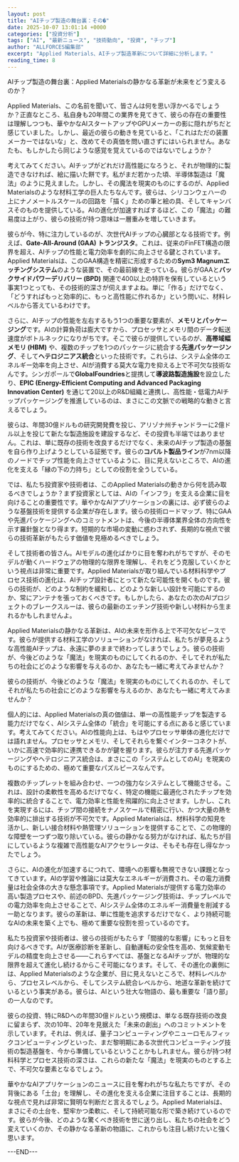 ```yaml
---
layout: post
title: "AIチップ製造の舞台裏：その�"
date: 2025-10-07 13:01:14 +0000
categories: ["投資分析"]
tags: ["AI", "最新ニュース", "技術動向", "投資", "チップ"]
author: "ALLFORCES編集部"
excerpt: "Applied Materials、AIチップ製造革新について詳細に分析します。"
reading_time: 8
---
```


AIチップ製造の舞台裏：Applied Materialsの静かなる革新が未来をどう変えるのか？

Applied Materials、この名前を聞いて、皆さんは何を思い浮かべるでしょうか？正直なところ、私自身も20年間この業界を見てきて、彼らの存在の重要性は理解しつつも、華やかなAIスタートアップやGPUメーカーの影に隠れがちだと感じていました。しかし、最近の彼らの動きを見ていると、「これはただの装置メーカーではないな」と、改めてその真価を問い直さずにはいられません。あなたも、もしかしたら同じような感覚を覚えているのではないでしょうか？

考えてみてください。AIチップがどれだけ高性能になろうと、それが物理的に製造できなければ、絵に描いた餅です。私がまだ若かった頃、半導体製造は「魔法」のように見えました。しかし、その魔法を現実のものにするのが、Applied Materialsのような材料工学の巨人たちなんです。彼らは、シリコンウェハーの上にナノメートルスケールの回路を「描く」ための筆と絵の具、そしてキャンバスそのものを提供している。AIの進化が加速すればするほど、この「魔法」の難易度は上がり、彼らの技術が持つ意味は一層重みを増していきます。

彼らが今、特に注力しているのが、次世代AIチップの心臓部となる技術です。例えば、**Gate-All-Around (GAA) トランジスタ**。これは、従来のFinFET構造の限界を超え、AIチップの性能と電力効率を劇的に向上させる鍵とされています。Applied Materialsは、このGAA構造を精密に形成するための**Sym3 Magnumエッチングシステム**のような装置で、その最前線を走っている。彼らがGAAと**バックサイドパワーデリバリー (BPD)** 関連で400以上の特許を保有しているという事実1つとっても、その技術的深さが伺えますよね。単に「作る」だけでなく、「どうすればもっと効率的に、もっと高性能に作れるか」という問いに、材料レベルから答えているわけです。

さらに、AIチップの性能を左右するもう1つの重要な要素が、**メモリとパッケージング**です。AIの計算負荷は膨大ですから、プロセッサとメモリ間のデータ転送速度がボトルネックになりがちです。そこで彼らが提供しているのが、**高帯域幅メモリ (HBM)** や、複数のチップを1つのパッケージに統合する**先進パッケージング**、そして**ヘテロジニアス統合**といった技術です。これらは、システム全体のエネルギー効率を向上させ、AIが消費する莫大な電力を抑える上で不可欠な技術なんです。シンガポールで**GlobalFoundries**と提携して**導波路製造施設**を設立したり、**EPIC (Energy-Efficient Computing and Advanced Packaging Innovation Center)** を通じて20以上のR&D組織と連携し、高性能・低電力AIチップパッケージングを推進しているのは、まさにこの文脈での戦略的な動きと言えるでしょう。

彼らは、年間30億ドルもの研究開発費を投じ、アリゾナ州チャンドラーに2億ドル以上を投じて新たな製造施設を建設するなど、その投資も半端ではありません。これは、単に既存の技術を改良するだけでなく、未来のAIチップ製造の基盤を自ら作り上げようとしている証拠です。彼らの**コバルト製品ライン**が7nm以降のノードでチップ性能を向上させているように、目に見えないところで、AIの進化を支える「縁の下の力持ち」としての役割を全うしている。

では、私たち投資家や技術者は、このApplied Materialsの動きから何を読み取るべきでしょうか？まず投資家としては、AIの「インフラ」を支える企業に目を向けることの重要性です。華やかなAIアプリケーションの裏には、必ず彼らのような基盤技術を提供する企業が存在します。彼らの技術ロードマップ、特にGAAや先進パッケージングへのコミットメントは、今後の半導体業界全体の方向性を示す羅針盤となり得ます。短期的な市場の変動に惑わされず、長期的な視点で彼らの技術革新がもたらす価値を見極めるべきでしょう。

そして技術者の皆さん。AIモデルの進化ばかりに目を奪われがちですが、そのモデルが動くハードウェアの物理的な限界を理解し、それをどう克服していくかという視点は非常に重要です。Applied Materialsが取り組んでいる材料科学やプロセス技術の進化は、AIチップ設計者にとって新たな可能性を開くものです。彼らの技術が、どのような制約を緩和し、どのような新しい設計を可能にするのか、常にアンテナを張っておくべきです。もしかしたら、あなたの次のAIプロジェクトのブレークスルーは、彼らの最新のエッチング技術や新しい材料から生まれるかもしれませんよ。

Applied Materialsの静かなる革新は、AIの未来を形作る上で不可欠なピースです。彼らが提供する材料工学のソリューションがなければ、私たちが夢見るような高性能AIチップは、永遠に夢のままで終わってしまうでしょう。彼らの技術が、今後どのような「魔法」を現実のものにしてくれるのか、そしてそれが私たちの社会にどのような影響を与えるのか、あなたも一緒に考えてみませんか？

彼らの技術が、今後どのような「魔法」を現実のものにしてくれるのか、そしてそれが私たちの社会にどのような影響を与えるのか、あなたも一緒に考えてみませんか？

個人的には、Applied Materialsの真の価値は、単一の高性能チップを製造する能力だけでなく、AIシステム全体の「統合」を可能にする点にあると感じています。考えてみてください。AIの性能向上は、もはやプロセッサ単体の進化だけでは語れません。プロセッサとメモリ、そしてそれらを繋ぐインターコネクトが、いかに高速で効率的に連携できるかが鍵を握ります。彼らが注力する先進パッケージングやヘテロジニアス統合は、まさにこの「システムとしてのAI」を現実のものにするための、極めて重要なパズルピースなんです。

複数のチップレットを組み合わせ、一つの強力なシステムとして機能させる。これは、設計の柔軟性を高めるだけでなく、特定の機能に最適化されたチップを効率的に統合することで、電力効率と性能を飛躍的に向上させます。しかし、これを実現するには、チップ間の接続をナノスケールで精密に行い、かつ大量の熱を効率的に排出する技術が不可欠です。Applied Materialsは、材料科学の知見を活かし、新しい接合材料や熱管理ソリューションを提供することで、この物理的な障壁を一つずつ取り除いている。彼らの静かなる努力がなければ、私たちが目にしているような複雑で高性能なAIアクセラレータは、そもそも存在し得なかったでしょう。

さらに、AIの進化が加速するにつれて、環境への影響も無視できない課題となってきています。AIの学習や推論には莫大なエネルギーが消費され、その電力消費量は社会全体の大きな懸念事項です。Applied Materialsが提供する電力効率の高い製造プロセスや、前述のBPD、先進パッケージング技術は、チップレベルでの電力効率を向上させることで、AIシステム全体のエネルギー消費量を削減する一助となります。彼らの革新は、単に性能を追求するだけでなく、より持続可能なAIの未来を築く上でも、極めて重要な役割を担っているのです。

私たち投資家や技術者は、彼らの技術がもたらす「間接的な影響」にもっと目を向けるべきです。AIが医療診断を革新し、自動運転の安全性を高め、気候変動モデルの精度を向上させる——これらすべては、基盤となるAIチップが、物理的な限界を超えて進化し続けるからこそ可能になります。そして、その進化の裏側には、Applied Materialsのような企業が、目に見えないところで、材料レベルから、プロセスレベルから、そしてシステム統合レベルから、地道な革新を続けているという事実がある。彼らは、AIという壮大な物語の、最も重要な「語り部」の一人なのです。

彼らの投資、特にR&Dへの年間30億ドルという規模は、単なる既存技術の改良に留まらず、次の10年、20年を見据えた「未来の創出」へのコミットメントを示しています。それは、例えば、量子コンピューティングやニューロモルフィックコンピューティングといった、まだ黎明期にある次世代コンピューティング技術の製造基盤を、今から準備しているということかもしれません。彼らが持つ材料科学とプロセス技術の深さは、これらの新たな「魔法」を現実のものとする上で、不可欠な要素となるでしょう。

華やかなAIアプリケーションのニュースに目を奪われがちな私たちですが、その背後にある「土台」を理解し、その進化を支える企業に注目することは、長期的な視点で見れば非常に賢明な判断だと言えるでしょう。Applied Materialsは、まさにその土台を、堅牢かつ柔軟に、そして持続可能な形で築き続けているのです。彼らが今後、どのような驚くべき技術を世に送り出し、私たちの社会をどう変えていくのか、その静かなる革新の物語に、これからも注目し続けたいと強く思います。

---END---